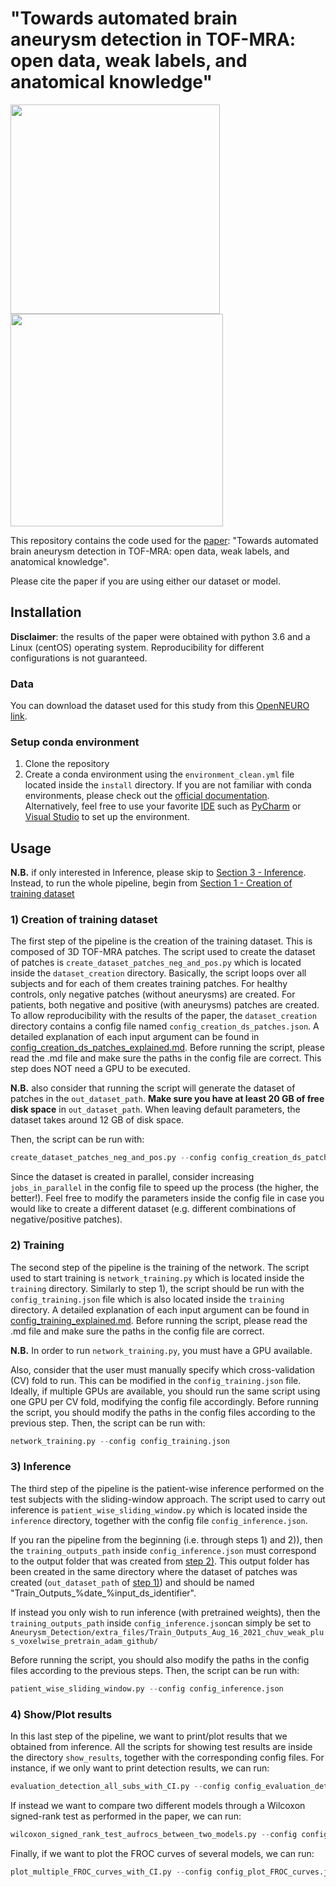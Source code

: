 # "Towards automated brain aneurysm detection in TOF-MRA: open data, weak labels, and anatomical knowledge"
<p float="middle">
  <img src="https://github.com/connectomicslab/Aneurysm_Detection/blob/main/images/model_prediction_Nov_30_2021.png" width="335" />
  <img src="https://github.com/connectomicslab/Aneurysm_Detection/blob/main/images/anat_inf_sliding_window.png" width="340" /> 
</p>


This repository contains the code used for the [paper](https://arxiv.org/abs/2103.06168): "Towards automated brain aneurysm detection in TOF-MRA: open data, weak labels, and anatomical knowledge". 

Please cite the paper if you are using either our dataset or model.

## Installation
**Disclaimer**: the results of the paper were obtained with python 3.6 and a Linux (centOS) operating system. Reproducibility for different configurations is not guaranteed.

### Data
You can download the dataset used for this study from this [OpenNEURO link](https://openneuro.org/datasets/ds003949).

### Setup conda environment
1) Clone the repository
2) Create a conda environment using the `environment_clean.yml` file located inside the `install` directory. If you are not familiar with conda environments, please check out the [official documentation](https://docs.conda.io/projects/conda/en/latest/user-guide/tasks/manage-environments.html). Alternatively, feel free to use your favorite [IDE](https://en.wikipedia.org/wiki/Integrated_development_environment) such as [PyCharm](https://www.jetbrains.com/pycharm/download/#section=linux) or [Visual Studio](https://visualstudio.microsoft.com/downloads/) to set up the environment.
## Usage
**N.B.** if only interested in Inference, please skip to [Section 3 - Inference](#3-inference). Instead, to run the whole pipeline, begin from [Section 1 - Creation of training dataset](#1-creation-of-training-dataset)
### 1) Creation of training dataset
 The first step of the pipeline is the creation of the training dataset. This is composed of 3D TOF-MRA patches. The script used to create the dataset of patches is `create_dataset_patches_neg_and_pos.py` which is located inside the `dataset_creation` directory. Basically, the script loops over all subjects and for each of them creates training patches. For healthy controls, only negative patches (without aneurysms) are created. For patients, both negative and positive (with aneurysms) patches are created. To allow reproducibility with the results of the paper, the `dataset_creation` directory contains a config file named `config_creation_ds_patches.json`. A detailed explanation of each input argument can be found in [config_creation_ds_patches_explained.md](https://github.com/connectomicslab/Aneurysm_Detection/blob/main/dataset_creation/config_creation_ds_patches_explained.md). Before running the script, please read the .md file and make sure the paths in the config file are correct. This step does NOT need a GPU to be executed.
 
 **N.B.** also consider that running the script will generate the dataset of patches in the `out_dataset_path`. **Make sure you have at least 20 GB of free disk space** in `out_dataset_path`. When leaving default parameters, the dataset takes around 12 GB of disk space.
 
 Then, the script can be run with:
```python
create_dataset_patches_neg_and_pos.py --config config_creation_ds_patches.json
```
Since the dataset is created in parallel, consider increasing `jobs_in_parallel` in the config file to speed up the process (the higher, the better!). Feel free to modify the parameters inside the config file in case you would like to create a different dataset (e.g. different combinations of negative/positive patches).
### 2) Training
The second step of the pipeline is the training of the network. The script used to start training is `network_training.py` which is located inside the `training` directory. Similarly to step 1), the script should be run with the `config_training.json` file which is also located inside the `training` directory. A detailed explanation of each input argument can be found in [config_training_explained.md](https://github.com/connectomicslab/Aneurysm_Detection/blob/main/training/config_training_explained.md). Before running the script, please read the .md file and make sure the paths in the config file are correct.

**N.B.** In order to run `network_training.py`, you must have a GPU available. 

Also, consider that the user must manually specify which cross-validation (CV) fold to run. This can be modified in the `config_training.json` file. Ideally, if multiple GPUs are available, you should run the same script using one GPU per CV fold, modifying the config file accordingly. Before running the script, you should modify the paths in the config files according to the previous step.
Then, the script can be run with:
```python
network_training.py --config config_training.json
```
### 3) Inference
The third step of the pipeline is the patient-wise inference performed on the test subjects with the sliding-window approach. The script used to carry out inference is `patient_wise_sliding_window.py` which is located inside the `inference` directory, together with the config file `config_inference.json`.

If you ran the pipeline from the beginning (i.e. through steps 1) and 2)), then the `training_outputs_path` inside `config_inference.json` must correspond to the output folder that was created from [step 2)](#2-training). This output folder has been created in the same directory where the dataset of patches was created (`out_dataset_path` of [step 1)](#1-creation-of-training-dataset)) and should be named "Train_Outputs_%date_%input_ds_identifier".

If instead you only wish to run inference (with pretrained weights), then the `training_outputs_path` inside `config_inference.json`can simply be set to `Aneurysm_Detection/extra_files/Train_Outputs_Aug_16_2021_chuv_weak_plus_voxelwise_pretrain_adam_github/`

Before running the script, you should also modify the paths in the config files according to the previous steps.
Then, the script can be run with:
```python
patient_wise_sliding_window.py --config config_inference.json
```
### 4) Show/Plot results
In this last step of the pipeline, we want to print/plot results that we obtained from inference. All the scripts for showing test results are inside the directory `show_results`, together with the corresponding config files. For instance,
if we only want to print detection results, we can run:
```python
evaluation_detection_all_subs_with_CI.py --config config_evaluation_detection.json
```
If instead we want to compare two different models through a Wilcoxon signed-rank test as performed in the paper, we can run:
```python
wilcoxon_signed_rank_test_aufrocs_between_two_models.py --config config_wilcoxon_aufrocs.json
```
Finally, if we want to plot the FROC curves of several models, we can run:
```python
plot_multiple_FROC_curves_with_CI.py --config config_plot_FROC_curves.json
```